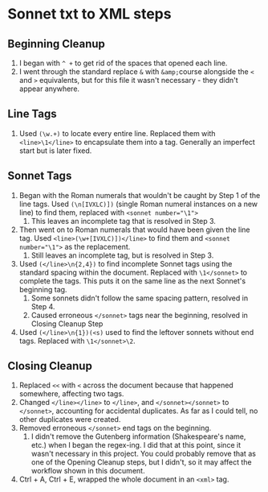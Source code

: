 # Sonnet txt to XML steps
## Beginning Cleanup ##

1. I began with ``^ +`` to get rid of the spaces that opened each line.
2. I went through the standard replace ``&`` with ``&amp;``course alongside the ``<`` and ``>`` equivalents, but for this file it wasn't necessary - they didn't appear anywhere.

## Line Tags ##

1. Used ``(\w.+)`` to locate every entire line. Replaced them with ``<line>\1</line>`` to encapsulate them into a tag. Generally an imperfect start but is later fixed.

## Sonnet Tags ##

1. Began with the Roman numerals that wouldn't be caught by Step 1 of the line tags. Used ``(\n[IVXLC)])`` (single Roman numeral instances on a new line) to find them, replaced with ``<sonnet number="\1">``
	1. This leaves an incomplete tag that is resolved in Step 3.
2. Then went on to Roman numerals that would have been given the line tag. Used ``<line>(\w+[IVXLC)])</line>`` to find them and ``<sonnet number="\1">`` as the replacement.
	1. Still leaves an incomplete tag, but is resolved in Step 3.
3. Used ``(</line>\n{2,4})`` to find incomplete Sonnet tags using the standard spacing within the document. Replaced with ``\1</sonnet>`` to complete the tags. This puts it on the same line as the next Sonnet's beginning tag.
	1. Some sonnets didn't follow the same spacing pattern, resolved in Step 4.
	2. Caused erroneous ``</sonnet>`` tags near the beginning, resolved in Closing Cleanup Step
4. Used ``(</line>\n{1})(<s)`` used to find the leftover sonnets without end tags. Replaced with ``\1</sonnet>\2``.

## Closing Cleanup

1. Replaced ``<<`` with `<` across the document because that happened somewhere, affecting two tags.
2. Changed ``</line></line>`` to ``</line>``, and ``</sonnet></sonnet>`` to ``</sonnet>``, accounting for accidental duplicates. As far as I could tell, no other duplicates were created.
3. Removed erroneous ``</sonnet>`` end tags on the beginning.
	1. I didn't remove the Gutenberg information (Shakespeare's name, etc.) when I began the regex-ing. I did that at this point, since it wasn't necessary in this project. You could probably remove that as one of the Opening Cleanup steps, but I didn't, so it may affect the workflow shown in this document.
4. Ctrl + A, Ctrl + E, wrapped the whole document in an ``<xml>`` tag.



